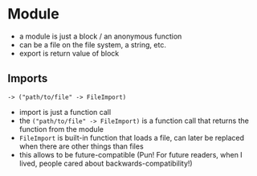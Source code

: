 # Module



- a module is just a block / an anonymous function
- can be a file on the file system, a string, etc.
- export is return value of block
<!-- todo: what if wants multiple exports??? is it worth it or should it be a separate module then??? One return value per module ??? 
-->
<!-- todo: what if wants to access variables from child module in parent module? Can access since after child module execution are part of global scope? But then variables would conflict...? -->



## Imports

```
-> ("path/to/file" -> FileImport)
```

- import is just a function call
- the `("path/to/file" -> FileImport)` is a function call that returns the function from the module
- `FileImport` is built-in function that loads a file, can later be replaced when there are other things than files
- this allows to be future-compatible (Pun! For future readers, when I lived, people cared about backwards-compatibility!)
